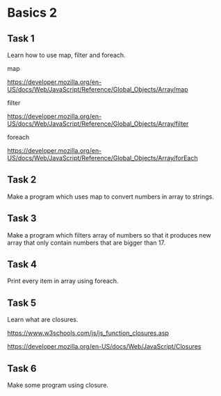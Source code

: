 
# Basics 2

## Task 1

Learn how to use map, filter and foreach.

map

https://developer.mozilla.org/en-US/docs/Web/JavaScript/Reference/Global_Objects/Array/map

filter

https://developer.mozilla.org/en-US/docs/Web/JavaScript/Reference/Global_Objects/Array/filter

foreach

https://developer.mozilla.org/en-US/docs/Web/JavaScript/Reference/Global_Objects/Array/forEach

## Task 2

Make a program which uses map to convert numbers in array to strings.

## Task 3

Make a program which filters array of numbers so that it produces new array that only contain numbers that are 
bigger than 17.

## Task 4

Print every item in array using foreach.


## Task 5

Learn what are closures.

https://www.w3schools.com/js/js_function_closures.asp

https://developer.mozilla.org/en-US/docs/Web/JavaScript/Closures

## Task 6

Make some program using closure.